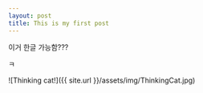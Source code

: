 ```yaml
---
layout: post
title: This is my first post
---
```


이거 한글 가능함???

ㅋ

![Thinking cat!]({{ site.url }}/assets/img/ThinkingCat.jpg)
